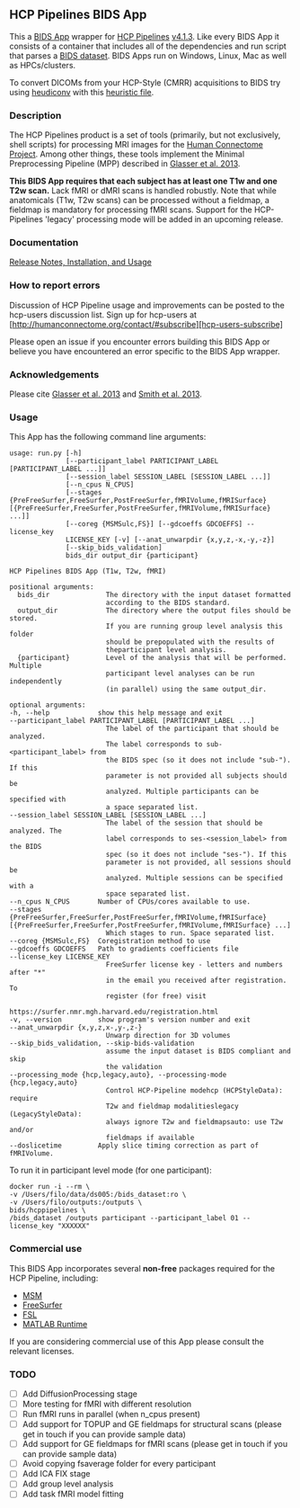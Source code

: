 ## HCP Pipelines BIDS App

This a [BIDS App](https://bids-apps.neuroimaging.io) wrapper for [HCP Pipelines](https://github.com/Washington-University/Pipelines) [v4.1.3](https://github.com/Washington-University/HCPpipelines/releases/tag/v4.1.3).
Like every BIDS App it consists of a container that includes all of the dependencies and run script that parses a [BIDS dataset](http://bids.neuroimaging.io).
BIDS Apps run on Windows, Linux, Mac as well as HPCs/clusters.

To convert DICOMs from your HCP-Style (CMRR) acquisitions to BIDS try using [heudiconv](https://github.com/nipy/heudiconv) with this [heuristic file](https://github.com/nipy/heudiconv/blob/master/heudiconv/heuristics/cmrr_heuristic.py).

### Description

The HCP Pipelines product is a set of tools (primarily, but not exclusively,
shell scripts) for processing MRI images for the [Human Connectome Project][HCP].
Among other things, these tools implement the Minimal Preprocessing Pipeline
(MPP) described in [Glasser et al. 2013][GlasserEtAl].

**This BIDS App requires that each subject has at least one T1w and one T2w scan.** Lack fMRI or dMRI scans is handled robustly.  Note that while anatomicals (T1w, T2w scans) can be processed without a fieldmap, a fieldmap is mandatory for processing fMRI scans. Support for the HCP-Pipelines 'legacy' processing mode will be added in an upcoming release.



### Documentation

[Release Notes, Installation, and Usage][release-install-use]

### How to report errors
Discussion of HCP Pipeline usage and improvements can be posted to the
hcp-users discussion list. Sign up for hcp-users at
[http://humanconnectome.org/contact/#subscribe][hcp-users-subscribe]

Please open an issue if you encounter errors building this BIDS App or believe you have encountered an error specific to the BIDS App wrapper.

### Acknowledgements
Please cite [Glasser et al. 2013][GlasserEtAl] and [Smith et al. 2013][SmithEtAl].

### Usage
This App has the following command line arguments:

	usage: run.py [-h]
	              [--participant_label PARTICIPANT_LABEL [PARTICIPANT_LABEL ...]]
	              [--session_label SESSION_LABEL [SESSION_LABEL ...]]
	              [--n_cpus N_CPUS]
	              [--stages {PreFreeSurfer,FreeSurfer,PostFreeSurfer,fMRIVolume,fMRISurface} [{PreFreeSurfer,FreeSurfer,PostFreeSurfer,fMRIVolume,fMRISurface} ...]]
	              [--coreg {MSMSulc,FS}] [--gdcoeffs GDCOEFFS] --license_key
	              LICENSE_KEY [-v] [--anat_unwarpdir {x,y,z,-x,-y,-z}]
	              [--skip_bids_validation]
	              bids_dir output_dir {participant}
	
	HCP Pipelines BIDS App (T1w, T2w, fMRI)
	
	positional arguments:
	  bids_dir              The directory with the input dataset formatted
	                        according to the BIDS standard.
	  output_dir            The directory where the output files should be stored.
	                        If you are running group level analysis this folder
	                        should be prepopulated with the results of
	                        theparticipant level analysis.
	  {participant}         Level of the analysis that will be performed. Multiple
	                        participant level analyses can be run independently
	                        (in parallel) using the same output_dir.
	
	optional arguments:
	-h, --help            show this help message and exit
	--participant_label PARTICIPANT_LABEL [PARTICIPANT_LABEL ...]
							The label of the participant that should be analyzed.
							The label corresponds to sub-<participant_label> from
							the BIDS spec (so it does not include "sub-"). If this
							parameter is not provided all subjects should be
							analyzed. Multiple participants can be specified with
							a space separated list.
	--session_label SESSION_LABEL [SESSION_LABEL ...]
							The label of the session that should be analyzed. The
							label corresponds to ses-<session_label> from the BIDS
							spec (so it does not include "ses-"). If this
							parameter is not provided, all sessions should be
							analyzed. Multiple sessions can be specified with a
							space separated list.
	--n_cpus N_CPUS       Number of CPUs/cores available to use.
	--stages {PreFreeSurfer,FreeSurfer,PostFreeSurfer,fMRIVolume,fMRISurface} [{PreFreeSurfer,FreeSurfer,PostFreeSurfer,fMRIVolume,fMRISurface} ...]
							Which stages to run. Space separated list.
	--coreg {MSMSulc,FS}  Coregistration method to use
	--gdcoeffs GDCOEFFS   Path to gradients coefficients file
	--license_key LICENSE_KEY
							FreeSurfer license key - letters and numbers after "*"
							in the email you received after registration. To
							register (for free) visit
							https://surfer.nmr.mgh.harvard.edu/registration.html
	-v, --version         show program's version number and exit
	--anat_unwarpdir {x,y,z,x-,y-,z-}
							Unwarp direction for 3D volumes
	--skip_bids_validation, --skip-bids-validation
							assume the input dataset is BIDS compliant and skip
							the validation
	--processing_mode {hcp,legacy,auto}, --processing-mode {hcp,legacy,auto}
							Control HCP-Pipeline modehcp (HCPStyleData): require
							T2w and fieldmap modalitieslegacy (LegacyStyleData):
							always ignore T2w and fieldmapsauto: use T2w and/or
							fieldmaps if available
	--doslicetime         Apply slice timing correction as part of fMRIVolume.

To run it in participant level mode (for one participant):

    docker run -i --rm \
    -v /Users/filo/data/ds005:/bids_dataset:ro \
    -v /Users/filo/outputs:/outputs \
    bids/hcppipelines \
    /bids_dataset /outputs participant --participant_label 01 --license_key "XXXXXX"

### Commercial use

This BIDS App incorporates several **non-free** packages required for the HCP Pipeline, including:

- [MSM](https://github.com/ecr05/MSM_HOCR)
- [FreeSurfer](https://surfer.nmr.mgh.harvard.edu/)
- [FSL](https://fsl.fmrib.ox.ac.uk/fsl/fslwiki/Licence)
- [MATLAB Runtime](https://www.mathworks.com/products/compiler/matlab-runtime.html)


If you are considering commercial use of this App please consult the relevant licenses.

### TODO

   - [ ] Add DiffusionProcessing stage
   - [ ] More testing for fMRI with different resolution
   - [ ] Run fMRI runs in parallel (when n_cpus present)
   - [ ] Add support for TOPUP and GE fieldmaps for structural scans (please get in touch if you can provide sample data)
   - [ ] Add support for GE fieldmaps for fMRI scans (please get in touch if you can provide sample data)
   - [ ] Avoid copying fsaverage folder for every participant
   - [ ] Add ICA FIX stage
   - [ ] Add group level analysis
   - [ ] Add task fMRI model fitting

[HCP]: http://www.humanconnectome.org
[GlasserEtAl]: http://www.ncbi.nlm.nih.gov/pubmed/23668970
[SmithEtAl]: http://www.ncbi.nlm.nih.gov/pubmed/23702415
[release-install-use]: hhttps://github.com/Washington-University/HCPpipelines/wiki/Installation-and-Usage-Instructions
[hcp-users-subscribe]: http://humanconnectome.org/contact/#subscribe
